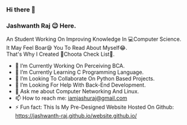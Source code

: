 ### Hi there 👋
<!--
**Jashuraj/Jashuraj** is a ✨ _special_ ✨ repository because its `README.md` (this file) appears on your GitHub profile.
Here are some ideas to get you started:
https://github.com/Global-Classroom/intro-to-github-Jashuraj -->
### <b>Jashwanth Raj :wink: </b>Here. <br> 
An Student Working On Improving Knowledge In :computer:Computer Science.<br>
It May Feel Boar:sleepy: You To Read About Myself:joy:.<br>
That's Why I Created :tada:Choota Check List:confetti_ball:.

- 🔭 I’m Currently Working On Perceiving BCA.
- 🌱 I’m Currently Learning C Programming Language.
- 👯 I’m Looking To Collaborate On Python Based Projects.
- 🤔 I’m Looking For Help With Back-End Development.
- 💬 Ask me about Computer Networking And Linux.
- 📫 How to reach me: iamjashuraj@gmail.com
- ⚡ Fun fact: This Is My Pre-Designed Website Hosted On Github: https://jashwanth-raj.github.io/website.github.io/
